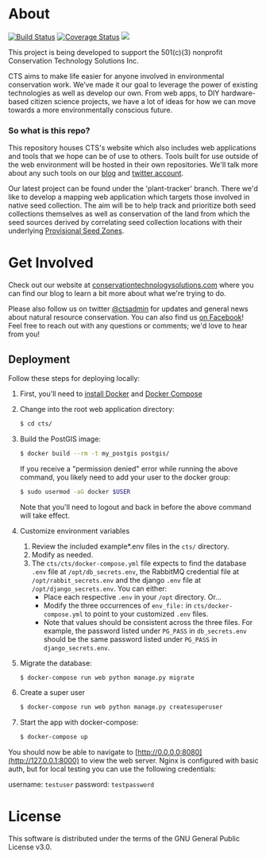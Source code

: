 # About

[![Build Status](https://travis-ci.org/cts-admin/cts.svg?branch=master)](https://travis-ci.org/cts-admin/cts)
[![Coverage Status](https://coveralls.io/repos/github/cts-admin/cts/badge.svg?branch=master)](https://coveralls.io/github/cts-admin/cts?branch=master)
[<img src="https://img.shields.io/badge/built%20with-Python3-brightgreen.svg">](https://docs.python.org/3.5/)

This project is being developed to support the 501(c)(3) nonprofit Conservation Technology Solutions Inc.

CTS aims to make life easier for anyone involved in environmental conservation work. We’ve made it our goal to leverage 
the power of existing technologies as well as develop our own. From web apps, to DIY hardware-based citizen science 
projects, we have a lot of ideas for how we can move towards a more environmentally conscious future.

### So what is this repo?

This repository houses CTS's website which also includes web applications and tools that we hope can be of use to
others. Tools built for use outside of the web environment will be hosted in their own repositories. We'll talk more
about any such tools on our [blog](https://conservationtechnologysolutions.com/cts-blog) and 
[twitter account](https://twitter.com/ctsadmin).

Our latest project can be found under the 'plant-tracker' branch. There we'd like to develop a mapping web application
which targets those involved in native seed collection. The aim will be to help track and prioritize both seed
collections themselves as well as conservation of the land from which the seed sources derived by correlating seed
collection locations with their underlying 
[Provisional Seed Zones](https://www.fs.fed.us/wwetac/threat-map/TRMSeedZoneMapper.php).

# Get Involved

Check out our website at [conservationtechnologysolutions.com](https://conservationtechnologysolutions.com)
where you can find our blog to learn a bit more about what we're trying to do.

Please also follow us on twitter [@ctsadmin](https://twitter.com/ctsadmin) for updates and general news about natural
resource conservation. You can also find us [on Facebook](https://www.facebook.com/ConservationTechnologySolutions/)!
Feel free to reach out with any questions or comments; we'd love to hear from you!

## Deployment

Follow these steps for deploying locally:


1. First, you'll need to [install Docker](https://docs.docker.com/engine/installation/) and 
[Docker Compose](https://docs.docker.com/compose/install/)

2. Change into the root web application directory:
    ```bash
    $ cd cts/
    ```
3. Build the PostGIS image:
    ```bash
    $ docker build --rm -t my_postgis postgis/
    ```
    
    If you receive a "permission denied" error while running the above command, you likely need to add your user to the
    docker group:
    ```bash
    $ sudo usermod -aG docker $USER
    ```
    Note that you'll need to logout and back in before the above command will take effect.

4. Customize environment variables
    1. Review the included example*.env files in the ```cts/``` directory.
    2. Modify as needed.
    3. The ```cts/cts/docker-compose.yml``` file expects to find the database ```.env``` file at 
    ```/opt/db_secrets.env```, the RabbitMQ credential file at ```/opt/rabbit_secrets.env``` and the django ```.env``` 
    file at ```/opt/django_secrets.env```. You can either:
        * Place each respective ```.env``` in your ```/opt``` directory. Or...
        * Modify the three occurrences of ```env_file:``` in ```cts/docker-compose.yml``` to point to your customized 
        ```.env``` files.
        * Note that values should be consistent across the three files. For example, the password listed under 
        ```PG_PASS``` in ```db_secrets.env``` should be the same password listed under ```PG_PASS``` in
        ```django_secrets.env```.
        
5. Migrate the database:
    ```bash
    $ docker-compose run web python manage.py migrate
    ```

6. Create a super user
    ```bash
    $ docker-compose run web python manage.py createsuperuser
    ```

7. Start the app with docker-compose:
    ```bash
    $ docker-compose up
    ```

You should now be able to navigate to [http://0.0.0.0:8080](http://127.0.0.1:8000) to view the web server. Nginx is
configured with basic auth, but for local testing you can use the following credentials:

username: `testuser`
password: `testpassword`

# License

This software is distributed under the terms of the GNU General Public License v3.0.